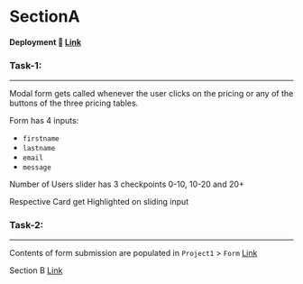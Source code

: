 <h1>SectionA</h1>

####  Deployment 🚀 [Link](https://anup9148680234.github.io/SectionA/)

<h3>Task-1:</h3>

___

Modal form gets called whenever the user clicks on the pricing or any of the buttons of the three pricing tables.

Form has 4 inputs:
* `firstname`
* `lastname`
* `email`
* `message`

Number of Users slider has 3 checkpoints 0-10, 10-20 and 20+ 

Respective Card get Highlighted on sliding input

<h3>Task-2:</h3>

___

Contents of form submission are populated in `Project1` > `Form`  [Link](https://forms.maakeetoo.com/formsdata/138)


Section B [Link](https://github.com/Anup9148680234/sectionB)

